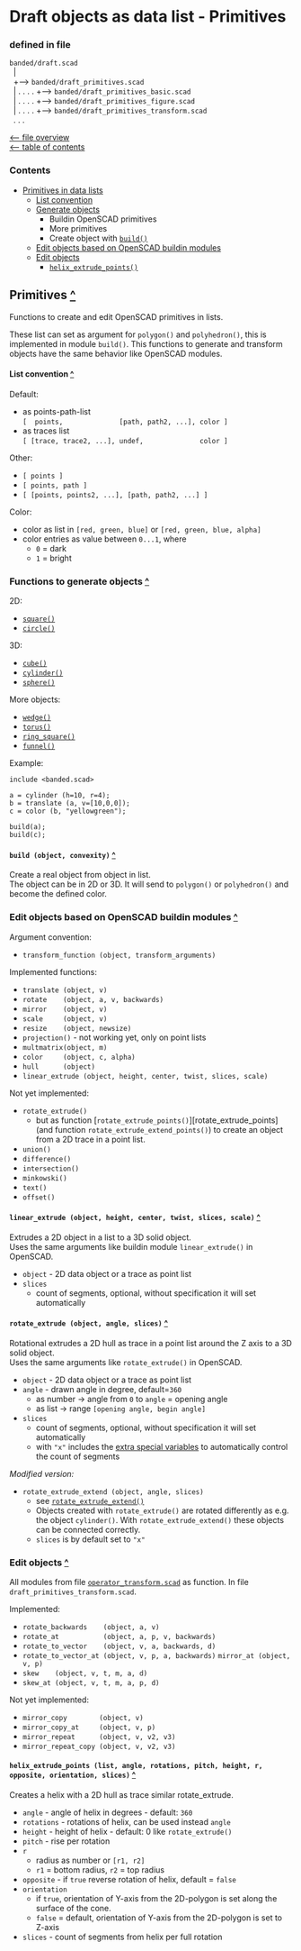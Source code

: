 Draft objects as data list - Primitives
=======================================

### defined in file
`banded/draft.scad`\
` `| \
` `+--> `banded/draft_primitives.scad`\
` `| . . . . +--> `banded/draft_primitives_basic.scad`\
` `| . . . . +--> `banded/draft_primitives_figure.scad`\
` `| . . . . +--> `banded/draft_primitives_transform.scad`\
` `. . .

[<-- file overview](file_overview.md)\
[<-- table of contents](contents.md)

### Contents
[contents]: #contents "Up to Contents"
- [Primitives in data lists](#primitives-)
  - [List convention](#list-convention-)
  - [Generate objects](#functions-to-generate-objects-)
    - Buildin OpenSCAD primitives
    - More primitives
    - Create object with [`build()`][build]
  - [Edit objects based on OpenSCAD buildin modules](#edit-objects-based-on-openscad-buildin-modules-)
  - [Edit objects](#edit-objects-)
    - [`helix_extrude_points()`][helix_extrude_points]


Primitives [^][contents]
------------------------

Functions to create and edit OpenSCAD primitives in lists.

These list can set as argument for `polygon()` and `polyhedron()`,
this is implemented in module `build()`.
This functions to generate and transform objects have the same behavior
like OpenSCAD modules.

#### List convention [^][contents]
Default:
- as points-path-list\
  `[  points,              [path, path2, ...], color ]`
- as traces list\
  `[ [trace, trace2, ...], undef,              color ]`

Other:
- `[ points ]`
- `[ points, path ]`
- `[ [points, points2, ...], [path, path2, ...] ]`

Color:
- color as list in `[red, green, blue]` or `[red, green, blue, alpha]`
- color entries as value between `0...1`, where
  - `0` = dark
  - `1` = bright

### Functions to generate objects [^][contents]

2D:
- [`square()`](extend.md#square_extend-size-center-align-)
- [`circle()`](extend.md#circle_extend-r-angle-slices-piece-outer-align-d-)

3D:
- [`cube()`](extend.md#square_extend-size-center-align-)
- [`cylinder()`](extend.md#cylinder_extend-h-r1-r2-center-r-d-d1-d2-angle-slices-piece-outer-align-)
- [`sphere()`](extend.md#sphere_extend-r-d-align-)

More objects:
- [`wedge()`](object.md#wedge-v_min-v_max-v2_min-v2_max-)
- [`torus()`](object.md#torus-r-w-ri-ro-angle-center-fn_ring-align-)
- [`ring_square()`](object.md#ring_square-h-r-w-ri-ro-angle-center-d-di-do-align-)
- [`funnel()`](object.md#funnel-h-ri1-ri2-ro1-ro2-w-angle-di1-di2-do1-do2-align-)

Example:
```OpenSCAD
include <banded.scad>

a = cylinder (h=10, r=4);
b = translate (a, v=[10,0,0]);
c = color (b, "yellowgreen");

build(a);
build(c);
```

#### `build (object, convexity)` [^][contents]
[build]: #build-object-convexity-
Create a real object from object in list.\
The object can be in 2D or 3D.
It will send to `polygon()` or `polyhedron()` and become the defined color.


### Edit objects based on OpenSCAD buildin modules [^][contents]
Argument convention:
- `transform_function (object, transform_arguments)`

Implemented functions:
- `translate (object, v)`
- `rotate    (object, a, v, backwards)`
- `mirror    (object, v)`
- `scale     (object, v)`
- `resize    (object, newsize)`
- `projection()` - not working yet, only on point lists
- `multmatrix(object, m)`
- `color     (object, c, alpha)`
- `hull      (object)`
- `linear_extrude (object, height, center, twist, slices, scale)`

Not yet implemented:
- `rotate_extrude()`
  - but as function [`rotate_extrude_points()`][rotate_extrude_points]
    (and function `rotate_extrude_extend_points()`)
    to create an object from a 2D trace in a point list.
- `union()`
- `difference()`
- `intersection()`
- `minkowski()`
- `text()`
- `offset()`

#### `linear_extrude (object, height, center, twist, slices, scale)` [^][contents]
[linear_extrude]: #linear_extrude-object-height-center-twist-slices-scale-
Extrudes a 2D object in a list to a 3D solid object.\
Uses the same arguments like buildin module `linear_extrude()` in OpenSCAD.
- `object` - 2D data object or a trace as point list
- `slices`
   - count of segments, optional, without specification it will set automatically

#### `rotate_extrude (object, angle, slices)` [^][contents]
[rotate_extrude]: #rotate_extrude-object-angle-slices-
Rotational extrudes a 2D hull as trace in a point list
around the Z axis to a 3D solid object.\
Uses the same arguments like `rotate_extrude()` in OpenSCAD.
- `object` - 2D data object or a trace as point list
- `angle` - drawn angle in degree, default=`360`
  - as number -> angle from `0` to `angle` = opening angle
  - as list   -> range `[opening angle, begin angle]`
- `slices`
   - count of segments, optional, without specification it will set automatically
   - with `"x"` includes the [extra special variables](extend.md#special-variables-)
     to automatically control the count of segments

_Modified version:_
- `rotate_extrude_extend (object, angle, slices)`
  - see [`rotate_extrude_extend()`](extend.md#rotate_extrude_extend-angle-convexity-)
  - Objects created with `rotate_extrude()` are rotated differently
    as e.g. the object `cylinder()`.
    With `rotate_extrude_extend()` these objects can be connected correctly.
  - `slices` is by default set to `"x"`

### Edit objects [^][contents]

All modules from file
[`operator_transform.scad`](operator.md#transform-operator- "Transform operator for affine transformations")
as function.
In file `draft_primitives_transform.scad`.

Implemented:
- `rotate_backwards    (object, a, v)`
- `rotate_at           (object, a, p, v, backwards)`
- `rotate_to_vector    (object, v, a, backwards, d)`
- `rotate_to_vector_at (object, v, p, a, backwards)`
 `mirror_at (object, v, p)`
- `skew    (object, v, t, m, a, d)`
- `skew_at (object, v, t, m, a, p, d)`

Not yet implemented:
- `mirror_copy        (object, v)`
- `mirror_copy_at     (object, v, p)`
- `mirror_repeat      (object, v, v2, v3)`
- `mirror_repeat_copy (object, v, v2, v3)`

#### `helix_extrude_points (list, angle, rotations, pitch, height, r, opposite, orientation, slices)` [^][contents]
[helix_extrude_points]: #helix_extrude_points-list-angle-rotations-pitch-height-r-opposite-orientation-slices-
Creates a helix with a 2D hull as trace similar rotate_extrude.
- `angle`     - angle of helix in degrees - default: `360`
- `rotations` - rotations of helix, can be used instead `angle`
- `height`    - height of helix - default: 0 like `rotate_extrude()`
- `pitch`     - rise per rotation
- `r`
  - radius as number or `[r1, r2]`
  - `r1` = bottom radius, `r2` = top radius
- `opposite`  - if `true` reverse rotation of helix, default = `false`
- `orientation`
  - if `true`, orientation of Y-axis from the 2D-polygon is set along the surface of the cone.
  - `false` = default, orientation of Y-axis from the 2D-polygon is set to Z-axis
- `slices`    - count of segments from helix per full rotation

